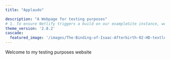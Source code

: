 ```yaml
---
title: "Applaudo"

description: "A Webpage for testing purposes"
# 1. To ensure Netlify triggers a build on our exampleSite instance, we need to change a file in the exampleSite directory.
theme_version: '2.8.2'
cascade:
  featured_image: '/images/The-Binding-of-Isaac-Afterbirth-02-HD-textless.png'
---
```

Welcome to my testing purposes website 
